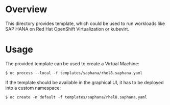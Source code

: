 # Overview

This directory provides template, which could be used to run workloads like SAP
HANA on Red Hat OpenShift Virtualization or kubevirt.


# Usage

The provided template can be used to create a Virtual Machine:

`$ oc process --local -f templates/saphana/rhel8.saphana.yaml`

If the template should be available in the graphical UI, it has to be deployed into a custom namespace:

`$ oc create -n default -f templates/saphana/rhel8.saphana.yaml`

